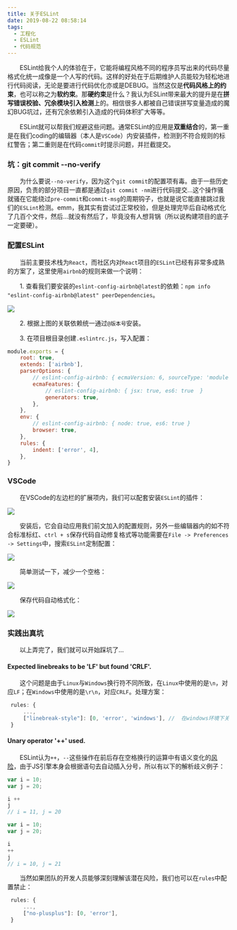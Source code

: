 ```yaml
---
title: 关于ESLint
date: 2019-08-22 08:58:14
tags:
  - 工程化
  - ESLint
  - 代码规范
---
```


&emsp;&emsp;ESLint给我个人的体验在于，它能将编程风格不同的程序员写出来的代码尽量格式化统一成像是一个人写的代码。这样的好处在于后期维护人员能较为轻松地进行代码阅读，无论是要进行代码优化亦或是DEBUG。当然这仅是**代码风格上的约束**，也可以称之为**软约束**。那**硬约束**是什么？我认为ESLint带来最大的提升是在**拼写错误校验、冗余模块引入检测**上的。相信很多人都被自己错误拼写变量造成的魔幻BUG坑过，还有冗余依赖引入造成的代码体积扩大等等。

<escape><!-- more --></escape>

&emsp;&emsp;ESLint就可以帮我们规避这些问题。通常ESLint的应用是**双重结合**的，第一重是在我们coding的编辑器（本人是`VSCode`）内安装插件，检测到不符合规则的标红警告；第二重则是在代码`commit`时提示问题，并拦截提交。

### 坑：git commit --no-verify

&emsp;&emsp;为什么要说`--no-verify`，因为这个`git commit`的配置项有毒。由于一些历史原因，负责的部分项目一直都是通过`git commit -nm`进行代码提交...这个操作骚就骚在它能绕过`pre-commit`和`commit-msg`的周期钩子，也就是说它能直接跳过我们的`ESLint`检测。emm，我其实有尝试过正常校验，但是处理完毕后自动格式化了几百个文件，然后...就没有然后了，毕竟没有人想背锅（所以说构建项目的底子一定要硬）。

### 配置ESLint

&emsp;&emsp;当前主要技术栈为`React`，而社区内对`React`项目的`ESLint`已经有非常多成熟的方案了，这里使用`airbnb`的规则来做一个说明：

&emsp;&emsp;1. 查看我们要安装的`eslint-config-airbnb@latest`的依赖：`npm info "eslint-config-airbnb@latest" peerDependencies`。

![](peerDep.jpg)

&emsp;&emsp;2. 根据上图的关联依赖统一通过`@版本号`安装。

&emsp;&emsp;3. 在项目根目录创建`.eslintrc.js`，写入配置：

```javascript
module.exports = {
    root: true,
    extends: ['airbnb'],
    parserOptions: {
        // eslint-config-airbnb: { ecmaVersion: 6, sourceType: 'module' }
        ecmaFeatures: {
            // eslint-config-airbnb: { jsx: true, es6: true  }
            generators: true,
        },
    },
    env: {
        // eslint-config-airbnb: { node: true, es6: true }
        browser: true,
    },
    rules: {
        indent: ['error', 4],
    },
}
```

### VSCode

&emsp;&emsp;在VSCode的左边栏的扩展项内，我们可以配套安装`ESLint`的插件：

![](ESLint.jpg)

&emsp;&emsp;安装后，它会自动应用我们前文加入的配置规则，另外一些编辑器内的如不符合标准标红、`ctrl + s`保存代码自动修复格式等功能需要在`File -> Preferences -> Settings`中，搜索`ESLint`定制配置：

![](settings.jpg)

&emsp;&emsp;简单测试一下，减少一个空格：

![](vsLint.jpg)

&emsp;&emsp;保存代码自动格式化：

![](format.jpg)

### 实践出真坑

&emsp;&emsp;以上弄完了，我们就可以开始踩坑了...

#### Expected linebreaks to be 'LF' but found 'CRLF'.

&emsp;&emsp;这个问题是由于`Linux`与`Windows`换行符不同所致，在`Linux`中使用的是`\n`，对应`LF`；在`Windows`中使用的是`\r\n`，对应`CRLF`。处理方案：

```javascript
 rules: {
     ...,
     ["linebreak-style"]: [0, 'error', 'windows'], //  在windows环境下关闭该检测
 }
```

#### Unary operator '++' used.

&emsp;&emsp;ESLint认为`++`，`--`这些操作在前后存在空格换行的运算中有语义变化的[风险](https://eslint.org/docs/rules/no-plusplus)，由于JS引擎本身会根据语句去自动插入分号，所以有以下的解析歧义例子：

```javascript
var i = 10;
var j = 20;

i ++
j
// i = 11, j = 20

var i = 10;
var j = 20;

i
++
j
// i = 10, j = 21
```

&emsp;&emsp;当然如果团队的开发人员能够深刻理解该潜在风险，我们也可以在`rules`中配置禁止：

```javascript
 rules: {
     ...,
     ["no-plusplus"]: [0, 'error'],
 }
```